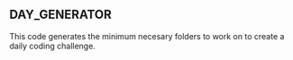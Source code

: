 ## DAY_GENERATOR

This code generates the minimum necesary folders to work on to create a daily coding challenge.